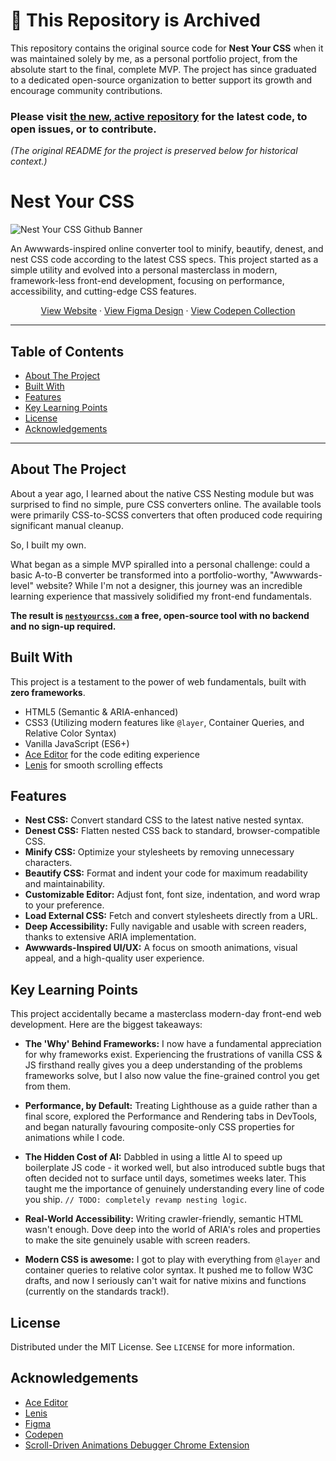 # 🛑 This Repository is Archived

This repository contains the original source code for **Nest Your CSS** when it was maintained solely by me, as a personal portfolio project, from the absolute start to the final, complete MVP. The project has since graduated to a dedicated open-source organization to better support its growth and encourage community contributions.

### Please visit [the new, active repository](https://github.com/NestYourCSS/NestYourCSS) for the latest code, to open issues, or to contribute.


_(The original README for the project is preserved below for historical context.)_

# Nest Your CSS

![Nest Your CSS Github Banner](https://github.com/user-attachments/assets/193bee28-d84c-4e47-8241-b152aa1b0f3a)

An Awwwards-inspired online converter tool to minify, beautify, denest, and nest CSS code according to the latest CSS specs. This project started as a simple utility and evolved into a personal masterclass in modern, framework-less front-end development, focusing on performance, accessibility, and cutting-edge CSS features.

<p align="center">
  <a href="https://nestyourcss.com/">View Website</a>
  ·
  <a href="https://www.figma.com/design/D4ZY8722MG7WeCsUgCfDup/Nest-Your-CSS">View Figma Design</a>
  ·
  <a href="https://codepen.io/collection/EPYjje/?sort_by=ItemCreatedAt">View Codepen Collection</a>
</p>

---

## Table of Contents

- [About The Project](#about-the-project)
- [Built With](#built-with)
- [Features](#features)
- [Key Learning Points](#key-learning-points)
- [License](#license)
- [Acknowledgements](#acknowledgements)

---

## About The Project

About a year ago, I learned about the native CSS Nesting module but was surprised to find no simple, pure CSS converters online. The available tools were primarily CSS-to-SCSS converters that often produced code requiring significant manual cleanup.

So, I built my own.

What began as a simple MVP spiralled into a personal challenge: could a basic A-to-B converter be transformed into a portfolio-worthy, "Awwwards-level" website? While I'm not a designer, this journey was an incredible learning experience that massively solidified my front-end fundamentals.

**The result is [`nestyourcss.com`](https://nestyourcss.com/) a free, open-source tool with no backend and no sign-up required.**

## Built With

This project is a testament to the power of web fundamentals, built with **zero frameworks**.

-   HTML5 (Semantic & ARIA-enhanced)
-   CSS3 (Utilizing modern features like `@layer`, Container Queries, and Relative Color Syntax)
-   Vanilla JavaScript (ES6+)
-   [Ace Editor](https://ace.c9.io/) for the code editing experience
-   [Lenis](https://lenis.studiofreight.com/) for smooth scrolling effects

## Features

-   **Nest CSS:** Convert standard CSS to the latest native nested syntax.
-   **Denest CSS:** Flatten nested CSS back to standard, browser-compatible CSS.
-   **Minify CSS:** Optimize your stylesheets by removing unnecessary characters.
-   **Beautify CSS:** Format and indent your code for maximum readability and maintainability.
-   **Customizable Editor:** Adjust font, font size, indentation, and word wrap to your preference.
-   **Load External CSS:** Fetch and convert stylesheets directly from a URL.
-   **Deep Accessibility:** Fully navigable and usable with screen readers, thanks to extensive ARIA implementation.
-   **Awwwards-Inspired UI/UX:** A focus on smooth animations, visual appeal, and a high-quality user experience.

## Key Learning Points

This project accidentally became a masterclass modern-day front-end web development. Here are the biggest takeaways:

- **The 'Why' Behind Frameworks:** I now have a fundamental appreciation for why frameworks exist. Experiencing the frustrations of vanilla CSS & JS firsthand really gives you a deep understanding of the problems frameworks solve, but I also now value the fine-grained control you get from them.

- **Performance, by Default:** Treating Lighthouse as a guide rather than a final score, explored the Performance and Rendering tabs in DevTools, and began naturally favouring composite-only CSS properties for animations while I code.

- **The Hidden Cost of AI:** Dabbled in using a little AI to speed up boilerplate JS code - it worked well, but also introduced subtle bugs that often decided not to surface until days, sometimes weeks later. This taught me the importance of genuinely understanding every line of code you ship. `// TODO: completely revamp nesting logic`.

- **Real-World Accessibility:** Writing crawler-friendly, semantic HTML wasn't enough. Dove deep into the world of ARIA's roles and properties to make the site genuinely usable with screen readers.

- **Modern CSS is awesome:** I got to play with everything from `@layer` and container queries to relative color syntax. It pushed me to follow W3C drafts, and now I seriously can't wait for native mixins and functions (currently on the standards track!).

## License

Distributed under the MIT License. See `LICENSE` for more information.

## Acknowledgements

-   [Ace Editor](https://ace.c9.io/)
-   [Lenis](https://lenis.studiofreight.com/)
-   [Figma](https://www.figma.com/)
-   [Codepen](https://codepen.io/)
-   [Scroll-Driven Animations Debugger Chrome Extension](https://chromewebstore.google.com/detail/ojihehfngalmpghicjgbfdmloiifhoce)
